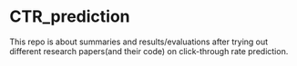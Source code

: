 # CTR_prediction

This repo is about summaries and results/evaluations after trying out different research papers(and their code) on click-through rate prediction.
